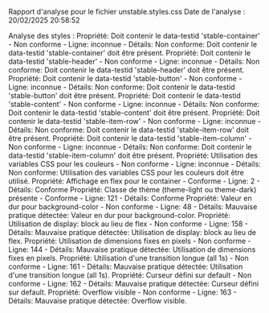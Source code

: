 Rapport d'analyse pour le fichier unstable.styles.css
Date de l'analyse : 20/02/2025 20:58:52

Analyse des styles :
Propriété: Doit contenir le data-testid 'stable-container' - Non conforme - Ligne: inconnue - Détails: Non conforme: Doit contenir le data-testid 'stable-container' doit être présent.
Propriété: Doit contenir le data-testid 'stable-header' - Non conforme - Ligne: inconnue - Détails: Non conforme: Doit contenir le data-testid 'stable-header' doit être présent.
Propriété: Doit contenir le data-testid 'stable-button' - Non conforme - Ligne: inconnue - Détails: Non conforme: Doit contenir le data-testid 'stable-button' doit être présent.
Propriété: Doit contenir le data-testid 'stable-content' - Non conforme - Ligne: inconnue - Détails: Non conforme: Doit contenir le data-testid 'stable-content' doit être présent.
Propriété: Doit contenir le data-testid 'stable-item-row' - Non conforme - Ligne: inconnue - Détails: Non conforme: Doit contenir le data-testid 'stable-item-row' doit être présent.
Propriété: Doit contenir le data-testid 'stable-item-column' - Non conforme - Ligne: inconnue - Détails: Non conforme: Doit contenir le data-testid 'stable-item-column' doit être présent.
Propriété: Utilisation des variables CSS pour les couleurs - Non conforme - Ligne: inconnue - Détails: Non conforme: Utilisation des variables CSS pour les couleurs doit être utilisé.
Propriété: Affichage en flex pour le container - Conforme - Ligne: 2 - Détails: Conforme
Propriété: Classe de thème (theme-light ou theme-dark) présente - Conforme - Ligne: 121 - Détails: Conforme
Propriété: Valeur en dur pour background-color - Non conforme - Ligne: 48 - Détails: Mauvaise pratique détectée: Valeur en dur pour background-color.
Propriété: Utilisation de display: block au lieu de flex - Non conforme - Ligne: 158 - Détails: Mauvaise pratique détectée: Utilisation de display: block au lieu de flex.
Propriété: Utilisation de dimensions fixes en pixels - Non conforme - Ligne: 144 - Détails: Mauvaise pratique détectée: Utilisation de dimensions fixes en pixels.
Propriété: Utilisation d'une transition longue (all 1s) - Non conforme - Ligne: 161 - Détails: Mauvaise pratique détectée: Utilisation d'une transition longue (all 1s).
Propriété: Curseur défini sur default - Non conforme - Ligne: 162 - Détails: Mauvaise pratique détectée: Curseur défini sur default.
Propriété: Overflow visible - Non conforme - Ligne: 163 - Détails: Mauvaise pratique détectée: Overflow visible.
